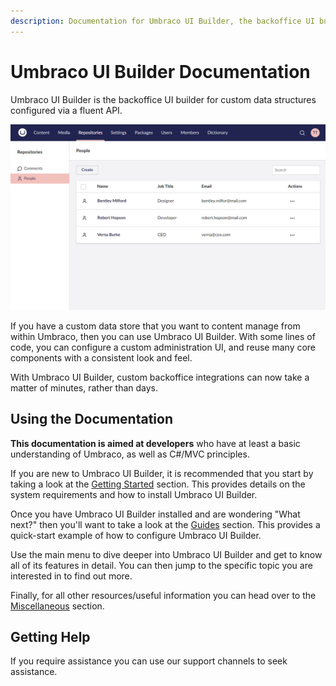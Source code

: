 ```yaml
---
description: Documentation for Umbraco UI Builder, the backoffice UI builder for Umbraco.
---
```


# Umbraco UI Builder Documentation

Umbraco UI Builder is the backoffice UI builder for custom data structures configured via a fluent API.

![Example Umbraco UI Builder UI](images/listview.png)

If you have a custom data store that you want to content manage from within Umbraco, then you can use Umbraco UI Builder. With some lines of code, you can configure a custom administration UI, and reuse many core components with a consistent look and feel.

With Umbraco UI Builder, custom backoffice integrations can now take a matter of minutes, rather than days.

## Using the Documentation

**This documentation is aimed at developers** who have at least a basic understanding of Umbraco, as well as C#/MVC principles.

If you are new to Umbraco UI Builder, it is recommended that you start by taking a look at the [Getting Started](getting-started/overview.md) section. This provides details on the system requirements and how to install Umbraco UI Builder.

Once you have Umbraco UI Builder installed and are wondering "What next?" then you'll want to take a look at the [Guides](guides/creating-your-first-integration.md) section. This provides a quick-start example of how to configure Umbraco UI Builder.

Use the main menu to dive deeper into Umbraco UI Builder and get to know all of its features in detail. You can then jump to the specific topic you are interested in to find out more.

Finally, for all other resources/useful information you can head over to the [Miscellaneous](miscellaneous/conventions.md) section.

## Getting Help

If you require assistance you can use our support channels to seek assistance.
